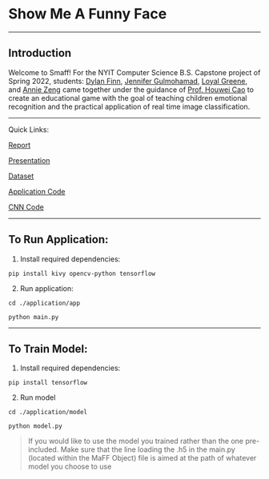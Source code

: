 
# **S**how **M**e **A** **F**unny **F**ace

---
## Introduction
Welcome to Smaff! For the NYIT Computer Science B.S. Capstone project of Spring 2022, students: [Dylan Finn](https://github.com/df-exo-movement), [Jennifer Gulmohamad](https://github.com/jenniferg147), [Loyal Greene](https://github.com/LDGreene), and [Annie Zeng]()
came together under the guidance of [Prof. Houwei Cao](https://www.nyit.edu/bio/hcao02) to create an educational game with the goal of teaching children emotional recognition and 
the practical application of real time image classification.

---

Quick Links:

[Report](https://github.com/df-exo-movement/smaff/blob/main/report/show_me_a_funny_face_report.pdf)

[Presentation](https://github.com/df-exo-movement/smaff/blob/main/report/show_me_a_funny_face_presentation.pdf)

[Dataset](https://www.kaggle.com/datasets/chiragsoni/ferdata)

[Application Code](https://github.com/df-exo-movement/smaff/tree/main/application/app)

[CNN Code](https://github.com/df-exo-movement/smaff/tree/main/application/model)


---

## To Run Application:

1. Install required dependencies:

```
pip install kivy opencv-python tensorflow
```

2. Run application:
```
cd ./application/app

python main.py
```
---

## To Train Model:

1. Install required dependencies:
```
pip install tensorflow
```

2. Run model

```
cd ./application/model

python model.py
```
> If you would like to use the model you trained rather than the one pre-included. Make sure that the line loading the .h5 in the main.py (located within the MaFF Object) file is aimed at the path of whatever model you choose to use
